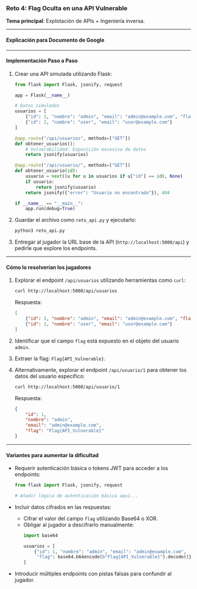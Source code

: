 ### **Reto 4: Flag Oculta en una API Vulnerable**  
**Tema principal**: Explotación de APIs + Ingeniería inversa.

---

#### **Explicación para Documento de Google**


---

#### **Implementación Paso a Paso**

1. Crear una API simulada utilizando Flask:
   ```python
   from flask import Flask, jsonify, request

   app = Flask(__name__)

   # Datos simulados
   usuarios = [
       {"id": 1, "nombre": "admin", "email": "admin@example.com", "flag": "Flag{API_Vulnerable}"},
       {"id": 2, "nombre": "user", "email": "user@example.com"}
   ]

   @app.route("/api/usuarios", methods=["GET"])
   def obtener_usuarios():
       # Vulnerabilidad: Exposición excesiva de datos
       return jsonify(usuarios)

   @app.route("/api/usuario/", methods=["GET"])
   def obtener_usuario(id):
       usuario = next((u for u in usuarios if u["id"] == id), None)
       if usuario:
           return jsonify(usuario)
       return jsonify({"error": "Usuario no encontrado"}), 404

   if __name__ == "__main__":
       app.run(debug=True)
   ```

2. Guardar el archivo como `reto_api.py` y ejecutarlo:
   ```bash
   python3 reto_api.py
   ```

3. Entregar al jugador la URL base de la API (`http://localhost:5000/api`) y pedirle que explore los endpoints.

---

#### **Cómo lo resolverían los jugadores**

1. Explorar el endpoint `/api/usuarios` utilizando herramientas como `curl`:
   ```bash
   curl http://localhost:5000/api/usuarios
   ```
   Respuesta:
   ```json
   [
       {"id": 1, "nombre": "admin", "email": "admin@example.com", "flag": "Flag{API_Vulnerable}"},
       {"id": 2, "nombre": "user", "email": "user@example.com"}
   ]
   ```

2. Identificar que el campo `flag` está expuesto en el objeto del usuario `admin`.

3. Extraer la flag: `Flag{API_Vulnerable}`.

4. Alternativamente, explorar el endpoint `/api/usuario/1` para obtener los datos del usuario específico:
   ```bash
   curl http://localhost:5000/api/usuario/1
   ```
   Respuesta:
   ```json
   {
       "id": 1,
       "nombre": "admin",
       "email": "admin@example.com",
       "flag": "Flag{API_Vulnerable}"
   }
   ```

---

#### **Variantes para aumentar la dificultad**

- Requerir autenticación básica o tokens JWT para acceder a los endpoints:
  ```python
  from flask import Flask, jsonify, request

  # Añadir lógica de autenticación básica aquí...
  ```

- Incluir datos cifrados en las respuestas:
  - Cifrar el valor del campo `flag` utilizando Base64 o XOR.
  - Obligar al jugador a descifrarlo manualmente:
    ```python
    import base64

    usuarios = [
        {"id": 1, "nombre": "admin", "email": "admin@example.com", 
         "flag": base64.b64encode(b"Flag{API_Vulnerable}").decode()}
    ]
    ```

- Introducir múltiples endpoints con pistas falsas para confundir al jugador.